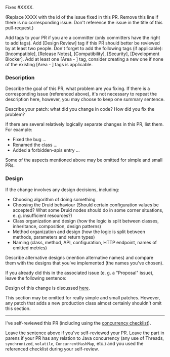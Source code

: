 Fixes #XXXX.

(Replace XXXX with the id of the issue fixed in this PR. Remove this line if there is no corresponding
issue. Don't reference the issue in the title of this pull-request.)

Add tags to your PR if you are a committer (only committers have the right to add tags). Add [Design Review] tag
if this PR should better be reviewed by at least two people.
Don't forget to add the following tags (if applicable): [Incompatible], [Release Notes], [Compatibility], [Security],
[Development Blocker]. Add at least one [Area - ] tag, consider creating a new one if none of the existing [Area - ]
tags is applicable.

### Description

Describe the goal of this PR, what problem are you fixing. If there is a corresponding issue (referenced above), it's
not necessary to repeat the description here, however, you may choose to keep one summary sentence.

Describe your patch: what did you change in code? How did you fix the problem?

If there are several relatively logically separate changes in this PR, list them. For example:
 - Fixed the bug ...
 - Renamed the class ...
 - Added a forbidden-apis entry ...

Some of the aspects mentioned above may be omitted for simple and small PRs.

### Design

If the change involves any design decisions, including:
 - Choosing algorithm of doing something
 - Choosing the Druid behaviour (Should certain configuration values be accepted? What some Druid nodes should do in
   some corner situations, e. g. insufficient resources?)
 - Class organization and design (how the logic is split between classes, inheritance, composition, design patterns)
 - Method organization and design (how the logic is split between methods, parameters and return types)
 - Naming (class, method, API, configuration, HTTP endpoint, names of emitted metrics)

Describe alternative designs (mention alternative names) and compare them with the designs that you've implemented (the
names you've chosen).

If you already did this in the associated issue (e. g. a "Proposal" issue), leave the following sentence:

Design of this change is discussed [here](<link to Github issue or comment where you discuss the design>).

This section may be omitted for really simple and small patches. However, any patch that adds a new production class
almost certainly shouldn't omit this section.

<hr>

I've self-reviewed this PR (including using the [concurrency checklist](
https://medium.com/@leventov/code-review-checklist-java-concurrency-49398c326154)).

Leave the sentence above if you've self-reviewed your PR. Leave the part in parens if your PR has any relation to Java
concurrency (any use of Threads, `synchronized`, `volatile`, `ConcurrentHashMap`, etc.) and you used the referenced
checklist during your self-review.